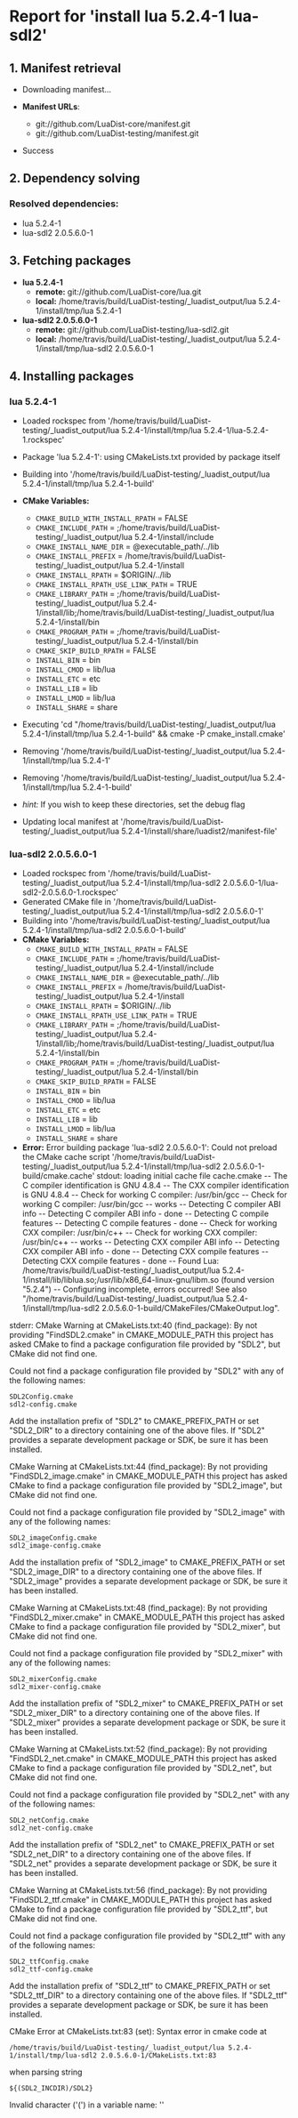 # Report for 'install lua 5.2.4-1 lua-sdl2'


## 1. Manifest retrieval

- Downloading manifest...

- **Manifest URLs**:
    - git://github.com/LuaDist-core/manifest.git
    - git://github.com/LuaDist-testing/manifest.git
- Success

## 2. Dependency solving


### Resolved dependencies:
- lua 5.2.4-1
- lua-sdl2 2.0.5.6.0-1

## 3. Fetching packages

- **lua 5.2.4-1**
    - **remote:** git://github.com/LuaDist-core/lua.git
    - **local:** /home/travis/build/LuaDist-testing/_luadist_output/lua 5.2.4-1/install/tmp/lua 5.2.4-1
- **lua-sdl2 2.0.5.6.0-1**
    - **remote:** git://github.com/LuaDist-testing/lua-sdl2.git
    - **local:** /home/travis/build/LuaDist-testing/_luadist_output/lua 5.2.4-1/install/tmp/lua-sdl2 2.0.5.6.0-1

## 4. Installing packages


### lua 5.2.4-1
- Loaded rockspec from '/home/travis/build/LuaDist-testing/_luadist_output/lua 5.2.4-1/install/tmp/lua 5.2.4-1/lua-5.2.4-1.rockspec'
- Package 'lua 5.2.4-1': using CMakeLists.txt provided by package itself
- Building into '/home/travis/build/LuaDist-testing/_luadist_output/lua 5.2.4-1/install/tmp/lua 5.2.4-1-build'
- **CMake Variables:**
    - `CMAKE_BUILD_WITH_INSTALL_RPATH` = FALSE
    - `CMAKE_INCLUDE_PATH` = ;/home/travis/build/LuaDist-testing/_luadist_output/lua 5.2.4-1/install/include
    - `CMAKE_INSTALL_NAME_DIR` = @executable_path/../lib
    - `CMAKE_INSTALL_PREFIX` = /home/travis/build/LuaDist-testing/_luadist_output/lua 5.2.4-1/install
    - `CMAKE_INSTALL_RPATH` = $ORIGIN/../lib
    - `CMAKE_INSTALL_RPATH_USE_LINK_PATH` = TRUE
    - `CMAKE_LIBRARY_PATH` = ;/home/travis/build/LuaDist-testing/_luadist_output/lua 5.2.4-1/install/lib;/home/travis/build/LuaDist-testing/_luadist_output/lua 5.2.4-1/install/bin
    - `CMAKE_PROGRAM_PATH` = ;/home/travis/build/LuaDist-testing/_luadist_output/lua 5.2.4-1/install/bin
    - `CMAKE_SKIP_BUILD_RPATH` = FALSE
    - `INSTALL_BIN` = bin
    - `INSTALL_CMOD` = lib/lua
    - `INSTALL_ETC` = etc
    - `INSTALL_LIB` = lib
    - `INSTALL_LMOD` = lib/lua
    - `INSTALL_SHARE` = share
- Executing 'cd "/home/travis/build/LuaDist-testing/_luadist_output/lua 5.2.4-1/install/tmp/lua 5.2.4-1-build" && cmake -P cmake_install.cmake'
- Removing '/home/travis/build/LuaDist-testing/_luadist_output/lua 5.2.4-1/install/tmp/lua 5.2.4-1'
- Removing '/home/travis/build/LuaDist-testing/_luadist_output/lua 5.2.4-1/install/tmp/lua 5.2.4-1-build'

- *hint:* If you wish to keep these directories, set the debug flag
- Updating local manifest at '/home/travis/build/LuaDist-testing/_luadist_output/lua 5.2.4-1/install/share/luadist2/manifest-file'

### lua-sdl2 2.0.5.6.0-1
- Loaded rockspec from '/home/travis/build/LuaDist-testing/_luadist_output/lua 5.2.4-1/install/tmp/lua-sdl2 2.0.5.6.0-1/lua-sdl2-2.0.5.6.0-1.rockspec'
- Generated CMake file in '/home/travis/build/LuaDist-testing/_luadist_output/lua 5.2.4-1/install/tmp/lua-sdl2 2.0.5.6.0-1'
- Building into '/home/travis/build/LuaDist-testing/_luadist_output/lua 5.2.4-1/install/tmp/lua-sdl2 2.0.5.6.0-1-build'
- **CMake Variables:**
    - `CMAKE_BUILD_WITH_INSTALL_RPATH` = FALSE
    - `CMAKE_INCLUDE_PATH` = ;/home/travis/build/LuaDist-testing/_luadist_output/lua 5.2.4-1/install/include
    - `CMAKE_INSTALL_NAME_DIR` = @executable_path/../lib
    - `CMAKE_INSTALL_PREFIX` = /home/travis/build/LuaDist-testing/_luadist_output/lua 5.2.4-1/install
    - `CMAKE_INSTALL_RPATH` = $ORIGIN/../lib
    - `CMAKE_INSTALL_RPATH_USE_LINK_PATH` = TRUE
    - `CMAKE_LIBRARY_PATH` = ;/home/travis/build/LuaDist-testing/_luadist_output/lua 5.2.4-1/install/lib;/home/travis/build/LuaDist-testing/_luadist_output/lua 5.2.4-1/install/bin
    - `CMAKE_PROGRAM_PATH` = ;/home/travis/build/LuaDist-testing/_luadist_output/lua 5.2.4-1/install/bin
    - `CMAKE_SKIP_BUILD_RPATH` = FALSE
    - `INSTALL_BIN` = bin
    - `INSTALL_CMOD` = lib/lua
    - `INSTALL_ETC` = etc
    - `INSTALL_LIB` = lib
    - `INSTALL_LMOD` = lib/lua
    - `INSTALL_SHARE` = share
- **Error:** Error building package 'lua-sdl2 2.0.5.6.0-1': Could not preload the CMake cache script '/home/travis/build/LuaDist-testing/_luadist_output/lua 5.2.4-1/install/tmp/lua-sdl2 2.0.5.6.0-1-build/cmake.cache'
stdout:
loading initial cache file cache.cmake
-- The C compiler identification is GNU 4.8.4
-- The CXX compiler identification is GNU 4.8.4
-- Check for working C compiler: /usr/bin/gcc
-- Check for working C compiler: /usr/bin/gcc -- works
-- Detecting C compiler ABI info
-- Detecting C compiler ABI info - done
-- Detecting C compile features
-- Detecting C compile features - done
-- Check for working CXX compiler: /usr/bin/c++
-- Check for working CXX compiler: /usr/bin/c++ -- works
-- Detecting CXX compiler ABI info
-- Detecting CXX compiler ABI info - done
-- Detecting CXX compile features
-- Detecting CXX compile features - done
-- Found Lua: /home/travis/build/LuaDist-testing/_luadist_output/lua 5.2.4-1/install/lib/liblua.so;/usr/lib/x86_64-linux-gnu/libm.so (found version "5.2.4") 
-- Configuring incomplete, errors occurred!
See also "/home/travis/build/LuaDist-testing/_luadist_output/lua 5.2.4-1/install/tmp/lua-sdl2 2.0.5.6.0-1-build/CMakeFiles/CMakeOutput.log".

stderr:
CMake Warning at CMakeLists.txt:40 (find_package):
  By not providing "FindSDL2.cmake" in CMAKE_MODULE_PATH this project has
  asked CMake to find a package configuration file provided by "SDL2", but
  CMake did not find one.

  Could not find a package configuration file provided by "SDL2" with any of
  the following names:

    SDL2Config.cmake
    sdl2-config.cmake

  Add the installation prefix of "SDL2" to CMAKE_PREFIX_PATH or set
  "SDL2_DIR" to a directory containing one of the above files.  If "SDL2"
  provides a separate development package or SDK, be sure it has been
  installed.


CMake Warning at CMakeLists.txt:44 (find_package):
  By not providing "FindSDL2_image.cmake" in CMAKE_MODULE_PATH this project
  has asked CMake to find a package configuration file provided by
  "SDL2_image", but CMake did not find one.

  Could not find a package configuration file provided by "SDL2_image" with
  any of the following names:

    SDL2_imageConfig.cmake
    sdl2_image-config.cmake

  Add the installation prefix of "SDL2_image" to CMAKE_PREFIX_PATH or set
  "SDL2_image_DIR" to a directory containing one of the above files.  If
  "SDL2_image" provides a separate development package or SDK, be sure it has
  been installed.


CMake Warning at CMakeLists.txt:48 (find_package):
  By not providing "FindSDL2_mixer.cmake" in CMAKE_MODULE_PATH this project
  has asked CMake to find a package configuration file provided by
  "SDL2_mixer", but CMake did not find one.

  Could not find a package configuration file provided by "SDL2_mixer" with
  any of the following names:

    SDL2_mixerConfig.cmake
    sdl2_mixer-config.cmake

  Add the installation prefix of "SDL2_mixer" to CMAKE_PREFIX_PATH or set
  "SDL2_mixer_DIR" to a directory containing one of the above files.  If
  "SDL2_mixer" provides a separate development package or SDK, be sure it has
  been installed.


CMake Warning at CMakeLists.txt:52 (find_package):
  By not providing "FindSDL2_net.cmake" in CMAKE_MODULE_PATH this project has
  asked CMake to find a package configuration file provided by "SDL2_net",
  but CMake did not find one.

  Could not find a package configuration file provided by "SDL2_net" with any
  of the following names:

    SDL2_netConfig.cmake
    sdl2_net-config.cmake

  Add the installation prefix of "SDL2_net" to CMAKE_PREFIX_PATH or set
  "SDL2_net_DIR" to a directory containing one of the above files.  If
  "SDL2_net" provides a separate development package or SDK, be sure it has
  been installed.


CMake Warning at CMakeLists.txt:56 (find_package):
  By not providing "FindSDL2_ttf.cmake" in CMAKE_MODULE_PATH this project has
  asked CMake to find a package configuration file provided by "SDL2_ttf",
  but CMake did not find one.

  Could not find a package configuration file provided by "SDL2_ttf" with any
  of the following names:

    SDL2_ttfConfig.cmake
    sdl2_ttf-config.cmake

  Add the installation prefix of "SDL2_ttf" to CMAKE_PREFIX_PATH or set
  "SDL2_ttf_DIR" to a directory containing one of the above files.  If
  "SDL2_ttf" provides a separate development package or SDK, be sure it has
  been installed.


CMake Error at CMakeLists.txt:83 (set):
  Syntax error in cmake code at

    /home/travis/build/LuaDist-testing/_luadist_output/lua 5.2.4-1/install/tmp/lua-sdl2 2.0.5.6.0-1/CMakeLists.txt:83

  when parsing string

    ${(SDL2_INCDIR)/SDL2}

  Invalid character ('(') in a variable name: ''



